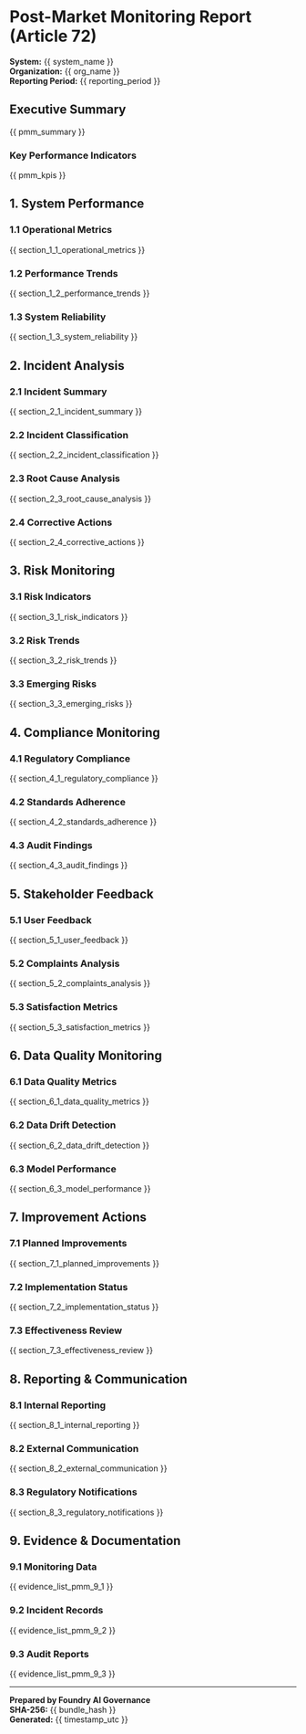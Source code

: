 # Post-Market Monitoring Report (Article 72)

**System:** {{ system_name }}  
**Organization:** {{ org_name }}  
**Reporting Period:** {{ reporting_period }}

## Executive Summary

{{ pmm_summary }}

### Key Performance Indicators
{{ pmm_kpis }}

## 1. System Performance

### 1.1 Operational Metrics
{{ section_1_1_operational_metrics }}

### 1.2 Performance Trends
{{ section_1_2_performance_trends }}

### 1.3 System Reliability
{{ section_1_3_system_reliability }}

## 2. Incident Analysis

### 2.1 Incident Summary
{{ section_2_1_incident_summary }}

### 2.2 Incident Classification
{{ section_2_2_incident_classification }}

### 2.3 Root Cause Analysis
{{ section_2_3_root_cause_analysis }}

### 2.4 Corrective Actions
{{ section_2_4_corrective_actions }}

## 3. Risk Monitoring

### 3.1 Risk Indicators
{{ section_3_1_risk_indicators }}

### 3.2 Risk Trends
{{ section_3_2_risk_trends }}

### 3.3 Emerging Risks
{{ section_3_3_emerging_risks }}

## 4. Compliance Monitoring

### 4.1 Regulatory Compliance
{{ section_4_1_regulatory_compliance }}

### 4.2 Standards Adherence
{{ section_4_2_standards_adherence }}

### 4.3 Audit Findings
{{ section_4_3_audit_findings }}

## 5. Stakeholder Feedback

### 5.1 User Feedback
{{ section_5_1_user_feedback }}

### 5.2 Complaints Analysis
{{ section_5_2_complaints_analysis }}

### 5.3 Satisfaction Metrics
{{ section_5_3_satisfaction_metrics }}

## 6. Data Quality Monitoring

### 6.1 Data Quality Metrics
{{ section_6_1_data_quality_metrics }}

### 6.2 Data Drift Detection
{{ section_6_2_data_drift_detection }}

### 6.3 Model Performance
{{ section_6_3_model_performance }}

## 7. Improvement Actions

### 7.1 Planned Improvements
{{ section_7_1_planned_improvements }}

### 7.2 Implementation Status
{{ section_7_2_implementation_status }}

### 7.3 Effectiveness Review
{{ section_7_3_effectiveness_review }}

## 8. Reporting & Communication

### 8.1 Internal Reporting
{{ section_8_1_internal_reporting }}

### 8.2 External Communication
{{ section_8_2_external_communication }}

### 8.3 Regulatory Notifications
{{ section_8_3_regulatory_notifications }}

## 9. Evidence & Documentation

### 9.1 Monitoring Data
{{ evidence_list_pmm_9_1 }}

### 9.2 Incident Records
{{ evidence_list_pmm_9_2 }}

### 9.3 Audit Reports
{{ evidence_list_pmm_9_3 }}

---

**Prepared by Foundry AI Governance**  
**SHA-256:** {{ bundle_hash }}  
**Generated:** {{ timestamp_utc }}
